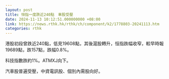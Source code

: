 ```yaml
---
layout: post
title: 恒指一度跌近240點　車股受壓
date: 2024-11-13 10:12:51.000000000 +08:00
link: https://news.rthk.hk/rthk/ch/component/k2/1778803-20241113.htm
categories: rthk
---
```


港股初段曾跌近240點，低見19608點，其後滬股轉升，恒指跌幅收窄，較早時報19689點，跌157點，跌幅0.8%。

科技指數跌約1%。ATMXJ向下。

汽車股普遍受壓，中資電訊股、個別內需股向好。
